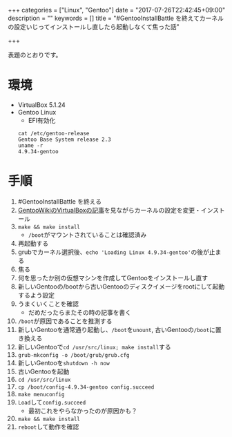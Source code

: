 +++
categories = ["Linux", "Gentoo"]
date = "2017-07-26T22:42:45+09:00"
description = ""
keywords = []
title = "#GentooInstallBattle を終えてカーネルの設定いじってインストールし直したら起動しなくて焦った話"

+++

表題のとおりです。

<!-- more -->

# 環境

+ VirtualBox 5.1.24
+ Gentoo Linux
	+ EFI有効化
	```
	cat /etc/gentoo-release
	Gentoo Base System release 2.3
	uname -r
	4.9.34-gentoo
	```

# 手順

1. #GentooInstallBattle を終える
2. [GentooWikiのVirtualBoxの記事](https://wiki.gentoo.org/wiki/VirtualBox#Gentoo_guests)を見ながらカーネルの設定を変更・インストール
3. `make && make install`
	+ `/boot`がマウントされていることは確認済み
4. 再起動する
5. grubでカーネル選択後、`echo 'Loading Linux 4.9.34-gentoo'`の後が止まる
6. 焦る
7. 何を思ったか別の仮想マシンを作成してGentooをインストールし直す
8. 新しいGentooの/bootから古いGentooのディスクイメージをrootにして起動するよう設定
9. うまくいくことを確認
	+ だめだったらまたその時の記事を書く
10. `/boot`が原因であることを推測する
11. 新しいGentooを通常通り起動し、`/boot`を`unount`, 古いGentooの`/boot`に置き換える
12. 新しいGentooで`cd /usr/src/linux; make install`する
13. `grub-mkconfig -o /boot/grub/grub.cfg`
14. 新しいGentooを`shutdown -h now`
15. 古いGentooを起動
16. `cd /usr/src/linux`
17. `cp /boot/config-4.9.34-gentoo config.succeed`
18. `make menuconfig`
19. `Load`して`config.succeed`
	+ 最初これをやらなかったのが原因かも？
20. `make && make install`
21. `reboot`して動作を確認

